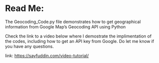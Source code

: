 # Read Me:

The Geocoding_Code.py file demonstrates how to get geographical information from Google Map’s Geocoding API using Python

Check the link to a video below where I demostrate the implimentation of the codes, including how to get an API key from Google. Do let me know if you have any questions.

link: https://sayfuddin.com/video-tutorial/
